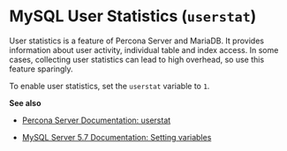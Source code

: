 # MySQL User Statistics (`userstat`)

User statistics is a feature of Percona Server and MariaDB.  It provides
information about user activity, individual table and index access.  In some
cases, collecting user statistics can lead to high overhead, so use this feature
sparingly.

To enable user statistics, set the `userstat` variable to `1`.

**See also**


* [Percona Server Documentation: userstat](https://www.percona.com/doc/percona-server/5.7/diagnostics/user_stats.html#userstat)


* [MySQL Server 5.7 Documentation: Setting variables](https://dev.mysql.com/doc/refman/5.7/en/set-variable.html)
